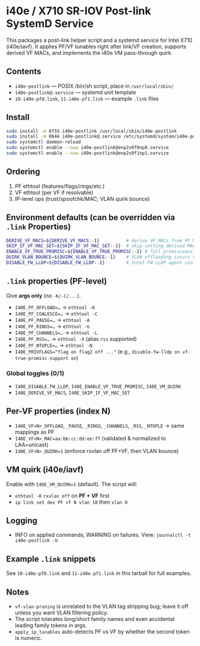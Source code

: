# i40e / X710 SR-IOV Post-link SystemD Service

This packages a post-link helper script and a systemd service for Intel X710 (i40e/iavf). It applies PF/VF tunables right after link/VF creation, supports derived VF MACs, and implements the i40e VM pass-through quirk.

## Contents
- `i40e-postlink` — POSIX /bin/sh script, place in `/usr/local/sbin/`
- `i40e-postlink@.service` — systemd unit template
- `10-i40e-pf0.link`, `11-i40e-pf1.link` — example `.link` files

## Install
```bash
sudo install -m 0755 i40e-postlink /usr/local/sbin/i40e-postlink
sudo install -m 0644 i40e-postlink@.service /etc/systemd/system/i40e-postlink@.service
sudo systemctl daemon-reload
sudo systemctl enable --now i40e-postlink@enp2s0f0np0.service
sudo systemctl enable --now i40e-postlink@enp2s0f1np1.service
```

## Ordering
1. PF ethtool (features/flags/rings/etc.)
2. VF ethtool (per VF if resolvable)
3. IP-level ops (trust/spoofchk/MAC; VLAN quirk bounce)

## Environment defaults (can be overridden via `.link` Properties)
```sh
DERIVE_VF_MACS=${DERIVE_VF_MACS:-1}          # derive VF MACs from PF MAC + VF index, default to on
SKIP_IF_VF_MAC_SET=${SKIP_IF_VF_MAC_SET:-1}  # skip setting derived MAC if admin MAC already set, default to on
ENABLE_VF_TRUE_PROMISC=${ENABLE_VF_TRUE_PROMISC:-1} # full promiscuous for VFs (ensuring allmulticast to work), default to on
QUIRK_VLAN_BOUNCE=${QUIRK_VLAN_BOUNCE:-1}    # VLAN offloading incurs VLAN source stripping bug, default to on
DISABLE_FW_LLDP=${DISABLE_FW_LLDP:-1}        # Intel FW LLDP agent conflicts, default to on
```

## `.link` properties (PF-level)
Give **args only** (no `-K/-C/...`).

- `I40E_PF_OFFLOAD=…`    → `ethtool -K`
- `I40E_PF_COALESCE=…`   → `ethtool -C`
- `I40E_PF_PAUSE=…`      → `ethtool -A`
- `I40E_PF_RINGS=…`      → `ethtool -G`
- `I40E_PF_CHANNELS=…`   → `ethtool -L`
- `I40E_PF_RSS=…`        → `ethtool -X` (alias `rss` supported)
- `I40E_PF_NTUPLE=…`     → `ethtool -N`
- `I40E_PRIVFLAGS="flag on flag2 off ..."` (e.g., `disable-fw-lldp on vf-true-promisc-support on`)

### Global toggles (0/1)
- `I40E_DISABLE_FW_LLDP`, `I40E_ENABLE_VF_TRUE_PROMISC`, `I40E_VM_QUIRK`  
- `I40E_DERIVE_VF_MACS`, `I40E_SKIP_IF_VF_MAC_SET`

## Per-VF properties (index N)
- `I40E_VF<N>_OFFLOAD`, `_PAUSE`, `_RINGS`, `_CHANNELS`, `_RSS`, `_NTUPLE` → same mappings as PF
- `I40E_VF<N>_MAC=aa:bb:cc:dd:ee:ff` (validated & normalized to LAA+unicast)
- `I40E_VF<N>_QUIRK=1` (enforce rxvlan off PF+VF, then VLAN bounce)

## VM quirk (i40e/iavf)
Enable with `I40E_VM_QUIRK=1` (default). The script will:
- `ethtool -K` `rxvlan off` on **PF + VF** first
- `ip link set dev PF vf N vlan 10` then `vlan 0`

## Logging
- INFO on applied commands, WARNING on failures. View: `journalctl -t i40e-postlink -b`

## Example `.link` snippets
See `10-i40e-pf0.link` and `11-i40e-pf1.link` in this tarball for full examples.

## Notes
- `vf-vlan-pruning` is unrelated to the VLAN tag stripping bug; leave it off unless you want VLAN filtering policy.
- The script tolerates long/short family names and even accidental leading family tokens in args.
- `apply_ip_tunables` auto-detects PF vs VF by whether the second token is numeric.
